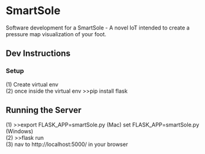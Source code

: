 # SmartSole
Software development for a SmartSole - A novel IoT intended to create a pressure map visualization of your foot.

## Dev Instructions 
### Setup
(1) Create virtual env\
(2) once inside the virtual env >>pip install flask 

## Running the Server 
(1) >>export FLASK_APP=smartSole.py (Mac) set FLASK_APP=smartSole.py (Windows)\
(2) >>flask run \
(3) nav to http://localhost:5000/ in your browser 
